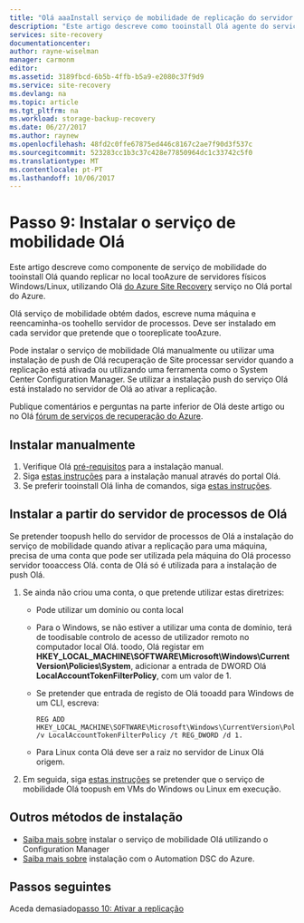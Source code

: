 ```yaml
---
title: "Olá aaaInstall serviço de mobilidade de replicação do servidor físico tooAzure | Microsoft Docs"
description: "Este artigo descreve como tooinstall Olá agente do serviço de mobilidade em servidores físicos a replicar tooAzure com o serviço do Azure Site Recovery Olá."
services: site-recovery
documentationcenter: 
author: rayne-wiselman
manager: carmonm
editor: 
ms.assetid: 3189fbcd-6b5b-4ffb-b5a9-e2080c37f9d9
ms.service: site-recovery
ms.devlang: na
ms.topic: article
ms.tgt_pltfrm: na
ms.workload: storage-backup-recovery
ms.date: 06/27/2017
ms.author: raynew
ms.openlocfilehash: 48fd2c0ffe67875ed446c8167c2ae7f90d3f537c
ms.sourcegitcommit: 523283cc1b3c37c428e77850964dc1c33742c5f0
ms.translationtype: MT
ms.contentlocale: pt-PT
ms.lasthandoff: 10/06/2017
---
```

# <a name="step-9-install-hello-mobility-service"></a>Passo 9: Instalar o serviço de mobilidade Olá


Este artigo descreve como componente de serviço de mobilidade do tooinstall Olá quando replicar no local tooAzure de servidores físicos Windows/Linux, utilizando Olá [do Azure Site Recovery](site-recovery-overview.md) serviço no Olá portal do Azure.

Olá serviço de mobilidade obtém dados, escreve numa máquina e reencaminha-os toohello servidor de processos. Deve ser instalado em cada servidor que pretende que o tooreplicate tooAzure.

Pode instalar o serviço de mobilidade Olá manualmente ou utilizar uma instalação de push de Olá recuperação de Site processar servidor quando a replicação está ativada ou utilizando uma ferramenta como o System Center Configuration Manager. Se utilizar a instalação push do serviço Olá está instalado no servidor de Olá ao ativar a replicação.

Publique comentários e perguntas na parte inferior de Olá deste artigo ou no Olá [fórum de serviços de recuperação do Azure](https://social.msdn.microsoft.com/forums/azure/home?forum=hypervrecovmgr).

## <a name="install-manually"></a>Instalar manualmente

1. Verifique Olá [pré-requisitos](site-recovery-vmware-to-azure-install-mob-svc.md#prerequisites) para a instalação manual.
2. Siga [estas instruções](site-recovery-vmware-to-azure-install-mob-svc.md#install-mobility-service-manually-by-using-the-gui) para a instalação manual através do portal Olá.
3. Se preferir tooinstall Olá linha de comandos, siga [estas instruções](site-recovery-vmware-to-azure-install-mob-svc.md#install-mobility-service-manually-at-a-command-prompt).

## <a name="install-from-hello-process-server"></a>Instalar a partir do servidor de processos de Olá

Se pretender toopush hello do servidor de processos de Olá a instalação do serviço de mobilidade quando ativar a replicação para uma máquina, precisa de uma conta que pode ser utilizada pela máquina do Olá processo servidor tooaccess Olá. conta de Olá só é utilizada para a instalação de push Olá.

1. Se ainda não criou uma conta, o que pretende utilizar estas diretrizes:

    - Pode utilizar um domínio ou conta local
    - Para o Windows, se não estiver a utilizar uma conta de domínio, terá de toodisable controlo de acesso de utilizador remoto no computador local Olá. toodo, Olá registar em **HKEY_LOCAL_MACHINE\SOFTWARE\Microsoft\Windows\CurrentVersion\Policies\System**, adicionar a entrada de DWORD Olá **LocalAccountTokenFilterPolicy**, com um valor de 1.
    - Se pretender que entrada de registo de Olá tooadd para Windows de um CLI, escreva:

        ```
        REG ADD HKEY_LOCAL_MACHINE\SOFTWARE\Microsoft\Windows\CurrentVersion\Policies\System /v LocalAccountTokenFilterPolicy /t REG_DWORD /d 1.
        ```

    - Para Linux conta Olá deve ser a raiz no servidor de Linux Olá origem.

2. Em seguida, siga [estas instruções](site-recovery-vmware-to-azure-install-mob-svc.md#install-mobility-service-by-push-installation-from-azure-site-recovery) se pretender que o serviço de mobilidade Olá toopush em VMs do Windows ou Linux em execução.

## <a name="other-installation-methods"></a>Outros métodos de instalação

- [Saiba mais sobre](site-recovery-install-mobility-service-using-sccm.md) instalar o serviço de mobilidade Olá utilizando o Configuration Manager
- [Saiba mais sobre](site-recovery-automate-mobility-service-install.md) instalação com o Automation DSC do Azure.


## <a name="next-steps"></a>Passos seguintes

Aceda demasiado[passo 10: Ativar a replicação](physical-walkthrough-enable-replication.md)

